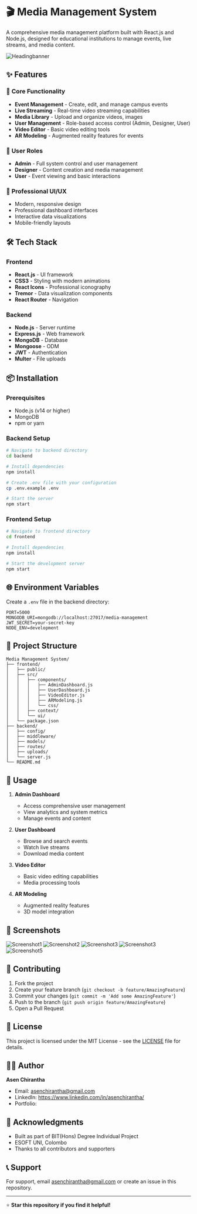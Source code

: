 # 🎬 Media Management System

A comprehensive media management platform built with React.js and Node.js, designed for educational institutions to manage events, live streams, and media content.

![Headingbanner](frontend/src/components/ui/images/BannerDreamio.jpg)

## ✨ Features

### 🎯 **Core Functionality**
- **Event Management** - Create, edit, and manage campus events
- **Live Streaming** - Real-time video streaming capabilities
- **Media Library** - Upload and organize videos, images
- **User Management** - Role-based access control (Admin, Designer, User)
- **Video Editor** - Basic video editing tools
- **AR Modeling** - Augmented reality features for events

### 👥 **User Roles**
- **Admin** - Full system control and user management
- **Designer** - Content creation and media management
- **User** - Event viewing and basic interactions

### 🎨 **Professional UI/UX**
- Modern, responsive design
- Professional dashboard interfaces
- Interactive data visualizations
- Mobile-friendly layouts

## 🛠️ Tech Stack

### **Frontend**
- **React.js** - UI framework
- **CSS3** - Styling with modern animations
- **React Icons** - Professional iconography
- **Tremor** - Data visualization components
- **React Router** - Navigation

### **Backend**
- **Node.js** - Server runtime
- **Express.js** - Web framework
- **MongoDB** - Database
- **Mongoose** - ODM
- **JWT** - Authentication
- **Multer** - File uploads

## 📦 Installation

### **Prerequisites**
- Node.js (v14 or higher)
- MongoDB
- npm or yarn

### **Backend Setup**
```bash
# Navigate to backend directory
cd backend

# Install dependencies
npm install

# Create .env file with your configuration
cp .env.example .env

# Start the server
npm start
```

### **Frontend Setup**
```bash
# Navigate to frontend directory
cd frontend

# Install dependencies
npm install

# Start the development server
npm start
```

## 🌐 Environment Variables

Create a `.env` file in the backend directory:

```env
PORT=5000
MONGODB_URI=mongodb://localhost:27017/media-management
JWT_SECRET=your-secret-key
NODE_ENV=development
```

## 📁 Project Structure

```
Media Management System/
├── frontend/
│   ├── public/
│   ├── src/
│   │   ├── components/
│   │   │   ├── AdminDashboard.js
│   │   │   ├── UserDashboard.js
│   │   │   ├── VideoEditor.js
│   │   │   ├── ARModeling.js
│   │   │   └── css/
│   │   ├── context/
│   │   └── ui/
│   └── package.json
├── backend/
│   ├── config/
│   ├── middleware/
│   ├── models/
│   ├── routes/
│   ├── uploads/
│   └── server.js
└── README.md
```

## 🚀 Usage

1. **Admin Dashboard**
   - Access comprehensive user management
   - View analytics and system metrics
   - Manage events and content

2. **User Dashboard**
   - Browse and search events
   - Watch live streams
   - Download media content

3. **Video Editor**
   - Basic video editing capabilities
   - Media processing tools

4. **AR Modeling**
   - Augmented reality features
   - 3D model integration

## 📸 Screenshots

![Screenshot1](frontend/src/components/ui/images/DesignerDash.png)
![Screenshot2](frontend/src/components/ui/images/VEdit.png)
![Screenshot3](frontend/src/components/ui/images/fullimg.jpg)
![Screenshot3](frontend/src/components/ui/images/LiveStreamer.png)
![Screenshot5](frontend/src/components/ui/images/ARModel2.png)

## 🤝 Contributing

1. Fork the project
2. Create your feature branch (`git checkout -b feature/AmazingFeature`)
3. Commit your changes (`git commit -m 'Add some AmazingFeature'`)
4. Push to the branch (`git push origin feature/AmazingFeature`)
5. Open a Pull Request

## 📝 License

This project is licensed under the MIT License - see the [LICENSE](LICENSE) file for details.

## 👨‍💻 Author

**Asen Chirantha**
- Email: asenchirantha@gmail.com
- LinkedIn: https://www.linkedin.com/in/asenchirantha/
- Portfolio: 

## 🙏 Acknowledgments

- Built as part of BIT(Hons) Degree Individual Project
- ESOFT UNI, Colombo
- Thanks to all contributors and supporters

## 📞 Support

For support, email asenchirantha@gmail.com or create an issue in this repository.

---

⭐ **Star this repository if you find it helpful!**
